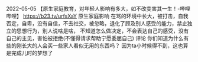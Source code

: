 

2022-05-05
【原生家庭教育，对年轻人影响有多大，如不改变害其一生！-哔哩哔哩】 https://b23.tv/urfsXaY
原生家庭影响
在骂的环境中长大，被打击，自我否定，自卑，没有自信，不去社交，被忽略，退化了顾及别人感受的能力，禁止独立的思想行为，别人说啥是啥，
不知道怎么做决定，不会表达自己的感受，没有自己的主见，害怕被拒绝(不懂得请求帮助宁愿委屈自己)
评论
你们知道为什么有些的刚长大的人会买一些家人看似无用的东西吗？
因为ta小时候得不到，这也算是完成儿时的梦想了
